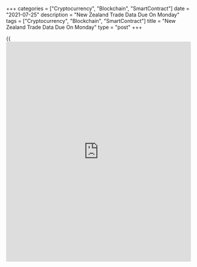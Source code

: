 +++
categories = ["Cryptocurrency", "Blockchain", "SmartContract"]
date = "2021-07-25"
description = "New Zealand Trade Data Due On Monday"
tags = ["Cryptocurrency", "Blockchain", "SmartContract"]
title = "New Zealand Trade Data Due On Monday"
type = "post"
+++

{{<iframe id="large-banner" src="https://www.bounty.group/#slide=27.0" width="100%" height="600" scrolling="no" style="border: 0px solid rgb(216, 221, 230); border-radius: 3px;">}}

New Zealand will on Monday release June figures for imports, exports and
trade balance, highlighting a modest day for Asia-Pacific economic
activity.

In May, imports were worth NZ$5.4 billion and exports were at NZ$5.87
billion for a trade surplus of NZ$469 million.

Japan will see July results for the manufacturing, services and
composite indexes from Jibun Bank; in June, their scores were 52.4, 47.2
and 47.8, respectively.

Singapore will provide June numbers for industrial production; in May,
output was up 7.2 percent on month and 30.0 percent on year.

Hong Kong will release June figures for imports, exports and trade
balance. In May, imports jumped 26.5 percent on year and exports rose an
annual 24.0 percent for a trade deficit of HKD25.5 billion.

Finally, the [markets][1] in Thailand are closed on Monday for Asarnha
Bucha Day and will re-open on Tuesday.

For comments and feedback [contact](https://www.playgroundfx.com/contact/): editorial@rtt[news](https://www.letsplayfx.com/blog/forex-news-website/).com

[Economic News][2]

 **What parts of the world are seeing the best (and worst) economic
performances lately? Click[here][3] to check out our [Econ Scorecard][3]
and find out! See up-to-the-moment [ranking](https://www.playgroundfx.com/blog/crypto-exchange-ranking/)s for the best and worst
performers in [GDP][4], [unemployment rate][5], [inflation][6] and much
more.**

   1. www.rtt[news](https://www.letsplayfx.com/blog/forex-news-website/).com/Content/Markets.aspx
   2. www.rtt[news](https://www.letsplayfx.com/blog/forex-news-website/).com/Content/EconomicNews.aspx
   3. www.rtt[news](https://www.letsplayfx.com/blog/forex-news-website/).com/economic-scorecard/world-rank/unemployment-rate/highest-performance.aspx
   4. www.rtt[news](https://www.letsplayfx.com/blog/forex-news-website/).com/economic-scorecard/world-rank/GDP/highest-performance.aspx
   5. www.rtt[news](https://www.letsplayfx.com/blog/forex-news-website/).com/economic-scorecard/world-rank/unemployment-rate/lowest-performance.aspx
   6. www.rtt[news](https://www.letsplayfx.com/blog/forex-news-website/).com/economic-scorecard/world-rank/CPI/highest-performance.aspx